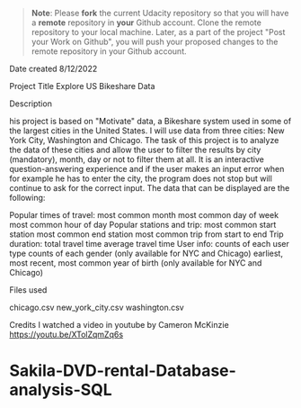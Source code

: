 >**Note**: Please **fork** the current Udacity repository so that you will have a **remote** repository in **your** Github account. Clone the remote repository to your local machine. Later, as a part of the project "Post your Work on Github", you will push your proposed changes to the remote repository in your Github account.

Date created
8/12/2022

Project Title
Explore US Bikeshare Data

Description

his project is based on "Motivate" data, a Bikeshare system used in some of the largest cities in the United States. I will use data from three cities: New York City, Washington and Chicago. The task of this project is to analyze the data of these cities and allow the user to filter the results by city (mandatory), month, day or not to filter them at all. It is an interactive question-answering experience and if the user makes an input error when for example he has to enter the city, the program does not stop but will continue to ask for the correct input. The data that can be displayed are the following:

Popular times of travel:
most common month
most common day of week
most common hour of day
Popular stations and trip:
most common start station
most common end station
most common trip from start to end
Trip duration:
total travel time
average travel time
User info:
counts of each user type
counts of each gender (only available for NYC and Chicago)
earliest, most recent, most common year of birth (only available for NYC and Chicago)



Files used

chicago.csv
new_york_city.csv
washington.csv

Credits
I watched a video in youtube by Cameron McKinzie https://youtu.be/XTolZqmZq6s
# Sakila-DVD-rental-Database-analysis-SQL
